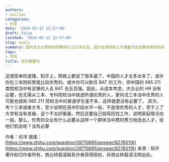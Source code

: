```yaml
---
authors:
- eallion
categories:
- 分享
date: '2016-03-12 12:57:00'
draft: false
lastmod: '2016-03-12 12:57:00'
slug: xueli
summary: 国内大企业更倾向招聘985/211毕业生，因为这类院校人才储备充足且整体素质较高。三本或专科生即使个人优秀，综合竞争力可能仅相当于重点院校普通水平。企业从成本效率考虑，通常不会特意筛选非重点院校应聘者。此外，学历背景也间接反映了求职者高中阶段的学习能力和家庭资源，
tags:
- 学历
title: 学历重要吗
---
```


这很简单的道理，知乎上，网络上都说了很多遍了。中国的人才太多太多了，或许你在三本院校里是比较优秀的，或许你可以胜任 BAT 的工作，但中国的 985 211 类院校当中有足够的人去 BAT 去五百强。因此，从成本考虑，大企业的 HR 没有必要，也无需从三本、专科院校当中挑选所谓优秀的人，更何况三本当中优秀的人可能也就和 985 211 院校当中的普通学生差不多，这样就更没有必要了。
其次，考个三本或者大专，至少说明在高中阶段水平一般，不是很优秀的人才，至于上了大学有没有发展，这个不太好衡量。然后还要自己投简历找工作，说明家庭情况也一般。那么，优秀的企业有什么必要从这样一个群体当中费时费力地选出人才，给他们机会呢？没有必要

作者：何洋
链接：[https://www.zhihu.com/question/39710895/answer/82760116](https://www.zhihu.com/question/39710895/answer/82760116)
来源：知乎
著作权归作者所有。商业转载请联系作者获得授权，非商业转载请注明出处。